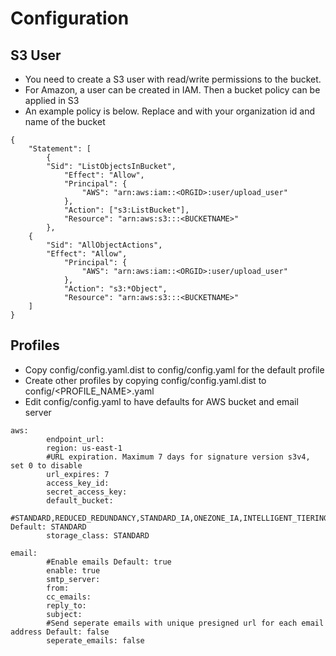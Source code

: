 # Configuration

## S3 User
- You need to create a S3 user with read/write permissions to the bucket.
- For Amazon, a user can be created in IAM.  Then a bucket policy can be applied in S3
- An example policy is below.  Replace <ORGID> and <BUCKETNAME> with your organization id and name of the bucket
```
{
    "Statement": [
        {
	    "Sid": "ListObjectsInBucket",
            "Effect": "Allow",
            "Principal": {
                "AWS": "arn:aws:iam::<ORGID>:user/upload_user"
            },
            "Action": ["s3:ListBucket"],
            "Resource": "arn:aws:s3:::<BUCKETNAME>"
        },
	{
	    "Sid": "AllObjectActions",
	    "Effect": "Allow",
            "Principal": {
                "AWS": "arn:aws:iam::<ORGID>:user/upload_user"
            },
            "Action": "s3:*Object",
            "Resource": "arn:aws:s3:::<BUCKETNAME>"
    ]
}
```

## Profiles
- Copy config/config.yaml.dist to config/config.yaml for the default profile
- Create other profiles by copying config/config.yaml.dist to config/<PROFILE_NAME>.yaml
- Edit config/config.yaml to have defaults for AWS bucket and email server
```
aws:
        endpoint_url:
        region: us-east-1
        #URL expiration. Maximum 7 days for signature version s3v4, set 0 to disable
        url_expires: 7
        access_key_id:
        secret_access_key:
        default_bucket:
        #STANDARD,REDUCED_REDUNDANCY,STANDARD_IA,ONEZONE_IA,INTELLIGENT_TIERING,GLACIER,DEEP_ARCHIVE Default: STANDARD
        storage_class: STANDARD

email:
        #Enable emails Default: true
        enable: true
        smtp_server:
        from:
        cc_emails:
        reply_to:
        subject:
        #Send seperate emails with unique presigned url for each email address Default: false
        seperate_emails: false
```


